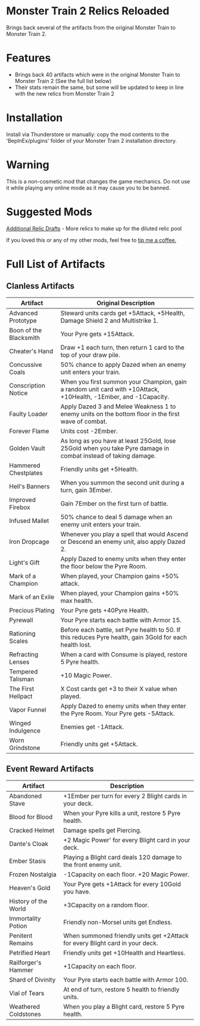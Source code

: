 # Monster Train 2 Relics Reloaded

Brings back several of the artifacts from the original Monster Train to Monster Train 2.

# Features

- Brings back 40 artifacts which were in the original Monster Train to Monster Train 2 (See the full list below)
- Their stats remain the same, but some will be updated to keep in line with the new relics from Monster Train 2

# Installation

Install via Thunderstore or manually: copy the mod contents to the 'BepInEx/plugins' folder of your Monster Train 2 installation directory.

# Warning

This is a non-cosmetic mod that changes the game mechanics. Do not use it while playing any online mode as it may cause you to be banned.

# Suggested Mods

[Additional Relic Drafts](https://thunderstore.io/c/monster-train-2/p/GravitonGamer/MT2AdditionalRelicDrafts/) - More relics to make up for the diluted relic pool

If you loved this or any of my other mods, feel free to [tip me a coffee.](https://ko-fi.com/gravitongamer)

# Full List of Artifacts

## Clanless Artifacts
| Artifact               | Original Description                                                                                             |
| ---------------------- | ---------------------------------------------------------------------------------------------------------------- |
| Advanced Prototype     | Steward units cards get +5Attack, +5Health, Damage Shield 2 and Multistrike 1.                                   |
| Boon of the Blacksmith | Your Pyre gets +15Attack.                                                                                        |
| Cheater's Hand         | Draw +1 each turn, then return 1 card to the top of your draw pile.                                              |
| Concussive Coals       | 50% chance to apply Dazed when an enemy unit enters your train.                                                  |
| Conscription Notice    | When you first summon your Champion, gain a random unit card with +10Attack, +10Health, -1Ember, and -1Capacity. |
| Faulty Loader          | Apply Dazed 3 and Melee Weakness 1 to enemy units on the bottom floor in the first wave of combat.               |
| Forever Flame          | Units cost -2Ember.                                                                                              |
| Golden Vault           | As long as you have at least 25Gold, lose 25Gold when you take Pyre damage in combat instead of taking damage.   |
| Hammered Chestplates   | Friendly units get +5Health.                                                                                     |
| Hell's Banners         | When you summon the second unit during a turn, gain 3Ember.                                                      |
| Improved Firebox       | Gain 7Ember on the first turn of battle.                                                                         |
| Infused Mallet         | 50% chance to deal 5 damage when an enemy unit enters your train.                                                |
| Iron Dropcage          | Whenever you play a spell that would Ascend or Descend an enemy unit, also apply Dazed 2.                        |
| Light's Gift           | Apply Dazed to enemy units when they enter the floor below the Pyre Room.                                        |
| Mark of a Champion     | When played, your Champion gains +50% attack.                                                                    |
| Mark of an Exile       | When played, your Champion gains +50% max health.                                                                |
| Precious Plating       | Your Pyre gets +40Pyre Health.                                                                                   |
| Pyrewall               | Your Pyre starts each battle with Armor 15.                                                                      |
| Rationing Scales       | Before each battle, set Pyre health to 50. If this reduces Pyre health, gain 3Gold for each health lost.         |
| Refracting Lenses      | When a card with Consume is played, restore 5 Pyre health.                                                       |
| Tempered Talisman      | +10 Magic Power.                                                                                                 |
| The First Hellpact     | X Cost cards get +3 to their X value when played.                                                                |
| Vapor Funnel           | Apply Dazed to enemy units when they enter the Pyre Room. Your Pyre gets -5Attack.                               |
| Winged Indulgence      | Enemies get -1Attack.                                                                                            |
| Worn Grindstone        | Friendly units get +5Attack.                                                                                     |

## Event Reward Artifacts
| Artifact             | Description                                                                   |
| -------------------- | ----------------------------------------------------------------------------- |
| Abandoned Stave      | +1Ember per turn for every 2 Blight cards in your deck.                       |
| Blood for Blood      | When your Pyre kills a unit, restore 5 Pyre health.                           |
| Cracked Helmet       | Damage spells get Piercing.                                                   |
| Dante's Cloak        | +2 Magic Power' for every Blight card in your deck.                           |
| Ember Stasis         | Playing a Blight card deals 120 damage to the front enemy unit.               |
| Frozen Nostalgia     | -1Capacity on each floor. +20 Magic Power.                                    |
| Heaven's Gold        | Your Pyre gets +1Attack for every 10Gold you have.                            |
| History of the World | +3Capacity on a random floor.                                                 |
| Immortality Potion   | Friendly non-Morsel units get Endless.                                        |
| Penitent Remains     | When summoned friendly units get +2Attack for every Blight card in your deck. |
| Petrified Heart      | Friendly units get +10Health and Heartless.                                   |
| Railforger's Hammer  | +1Capacity on each floor.                                                     |
| Shard of Divinity    | Your Pyre starts each battle with Armor 100.                                  |
| Vial of Tears        | At end of turn, restore 5 health to friendly units.                           |
| Weathered Coldstones | When you play a Blight card, restore 5 Pyre health.                           |
